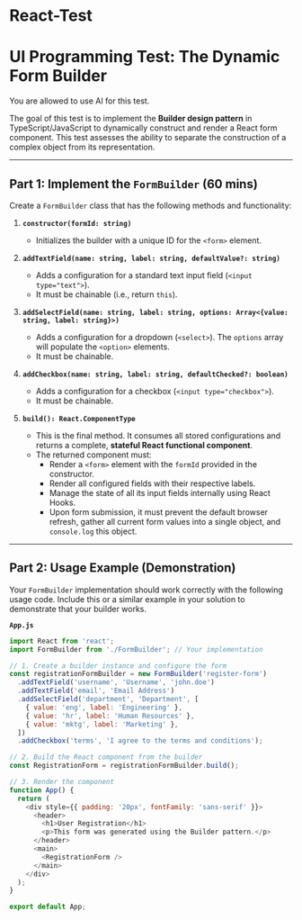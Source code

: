 # React-Test

# UI Programming Test: The Dynamic Form Builder
You are allowed to use AI for this test.

The goal of this test is to implement the **Builder design pattern** in TypeScript/JavaScript to dynamically construct and render a React form component. This test assesses the ability to separate the construction of a complex object from its representation.

---

## Part 1: Implement the `FormBuilder` (60 mins)

Create a `FormBuilder` class that has the following methods and functionality:

1.  **`constructor(formId: string)`**
    * Initializes the builder with a unique ID for the `<form>` element.

2.  **`addTextField(name: string, label: string, defaultValue?: string)`**
    * Adds a configuration for a standard text input field (`<input type="text">`).
    * It must be chainable (i.e., return `this`).

3.  **`addSelectField(name: string, label: string, options: Array<{value: string, label: string}>)`**
    * Adds a configuration for a dropdown (`<select>`). The `options` array will populate the `<option>` elements.
    * It must be chainable.

4.  **`addCheckbox(name: string, label: string, defaultChecked?: boolean)`**
    * Adds a configuration for a checkbox (`<input type="checkbox">`).
    * It must be chainable.

5.  **`build(): React.ComponentType`**
    * This is the final method. It consumes all stored configurations and returns a complete, **stateful React functional component**.
    * The returned component must:
        * Render a `<form>` element with the `formId` provided in the constructor.
        * Render all configured fields with their respective labels.
        * Manage the state of all its input fields internally using React Hooks.
        * Upon form submission, it must prevent the default browser refresh, gather all current form values into a single object, and `console.log` this object.

---

## Part 2: Usage Example (Demonstration)

Your `FormBuilder` implementation should work correctly with the following usage code. Include this or a similar example in your solution to demonstrate that your builder works.

**`App.js`**
```javascript
import React from 'react';
import FormBuilder from './FormBuilder'; // Your implementation

// 1. Create a builder instance and configure the form
const registrationFormBuilder = new FormBuilder('register-form')
  .addTextField('username', 'Username', 'john.doe')
  .addTextField('email', 'Email Address')
  .addSelectField('department', 'Department', [
    { value: 'eng', label: 'Engineering' },
    { value: 'hr', label: 'Human Resources' },
    { value: 'mktg', label: 'Marketing' },
  ])
  .addCheckbox('terms', 'I agree to the terms and conditions');

// 2. Build the React component from the builder
const RegistrationForm = registrationFormBuilder.build();

// 3. Render the component
function App() {
  return (
    <div style={{ padding: '20px', fontFamily: 'sans-serif' }}>
      <header>
        <h1>User Registration</h1>
        <p>This form was generated using the Builder pattern.</p>
      </header>
      <main>
        <RegistrationForm />
      </main>
    </div>
  );
}

export default App;
```
